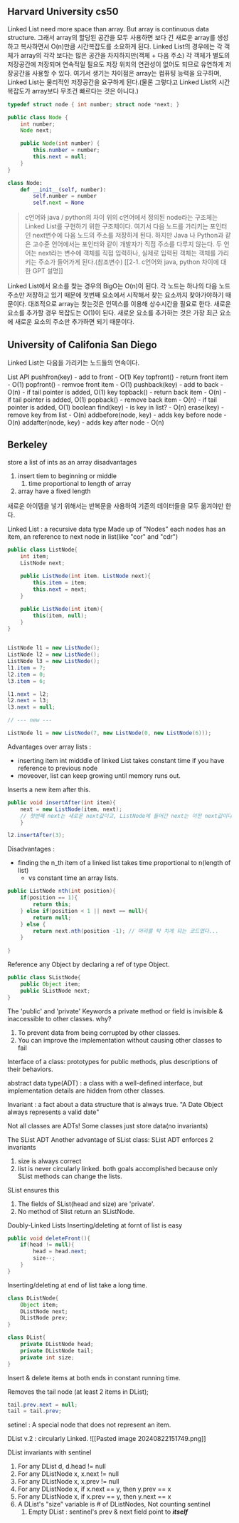 
## Harvard University cs50

Linked List need more space than array. But array is continuous data structure. 그래서 array의 할당된 공간을 모두 사용하면 보다 긴 새로운 array를 생성하고 복사하면서 O(n)만큼 시간복잡도를 소요하게 된다.
Linked List의 경우에는 각 객체가 array의 각각 보다는 많은 공간을 차지하지만(객체 + 다음 주소) 각 객체가 별도의 저장공간에 저장되며 연속적일 필요도 저장 위치의 연관성이 없어도 되므로 유연하게 저장공간을 사용할 수 있다.
여기서 생기는 차이점은 array는 컴퓨팅 능력을 요구하며, Linked List는 물리적인 저장공간을 요구하게 된다.(물론 그렇다고 Linked List의 시간복잡도가 array보다 무조건 빠르다는 것은 아니다.)

```c
typedef struct node { int number; struct node *next; }
```

```Java
public class Node {
    int number;
    Node next;

    public Node(int number) {
        this.number = number;
        this.next = null;
    }
}
```

```Python
class Node:
    def __init__(self, number):
        self.number = number
        self.next = None

```

>c언어와 java / python의 차이
> 위의 c언어에서 정의된 node라는 구조체는 Linked List를 구현하기 위한 구조체이다. 여기서 다음 노드를 가리키는 포인터인 next변수에 다음 노드의 주소를 저장하게 된다.
> 하지만 Java 나 Python과 같은 고수준 언어에서는 포인터와 같이 개발자가 직접 주소를 다루지 않는다. 두 언어는 next라는 변수에 객체를 직접 입력하나, 실제로 입력된 객체는 객체를 가리키는 주소가 들어가게 된다.(참조변수)
>  [[2-1. c언어와 java, python 차이에 대한 GPT 설명]]

Linked List에서 요소를 찾는 경우의 BigO는 O(n)이 된다. 각 노드는 하나의 다음 노드 주소만 저장하고 있기 때문에 첫번째 요소에서 시작해서 찾는 요소까지 찾아가야하기 때문이다. 대조적으로 array는 찾는것은 인덱스를 이용해 상수시간을 필요로 한다.
새로운 요소를 추가할 경우 복잡도는 O(1)이 된다. 새로운 요소를 추가하는 것은 가장 최근 요소에 새로운 요소의 주소만 추가하면 되기 때문이다.


## University of Califonia San Diego

Linked List는 다음을 가리키는 노드들의 연속이다.

List API
pushfron(key) - add to front - O(1)
Key topfront() - return front item - O(1)
popfront() - remvoe front item - O(1)
pushback(key) - add to back - O(n) - if tail pointer is added, O(1)
key topback() - return back item - O(n) - if tail pointer is added, O(1)
popback() - remove back item - O(n) - if tail pointer is added, O(1)
boolean find(key) - is key in list? - O(n)
erase(key) - remove key from list  - O(n)
addbefore(node, key) - adds key before node  - O(n)
addafter(node, key) - adds key after node  - O(n)


## Berkeley

store a list of ints as an array
disadvantages
1. insert tiem to beginning or middle
	1. time proportional to length of array
2. array have a fixed length

새로운 아이템을 넣기 위해서는 반복문을 사용하여 기존의 데이터들을 모두 옮겨야만 한다.

Linked List : a recursive data type
Made up of "Nodes"
each nodes has an item, an reference to next node in list(like "cor" and "cdr")

```java
public class ListNode{
	int item;
	ListNode next;
	
	public ListNode(int item. ListNode next){
		this.item = item;
		this.next = next;
	}

	public ListNode(int item){
		this(item, null);
	}
}


ListNode l1 = new ListNode();
ListNode l2 = new ListNode();
ListNode l3 = new ListNode();
l1.item = 7;
l2.item = 0;
l3.item = 6;

l1.next = l2;
l2.next = l3;
l3.next = null;

// --- new ---

ListNode l1 = new ListNode(7, new ListNode(0, new ListNode(6)));
```

Advantages over array lists :
- inserting item int midddle of linked List takes constant time if you have reference to previous node
- moveover, list can keep growing until memory runs out.

Inserts a new item after this.
```java
public void insertAfter(int item){
	next = new ListNode(item, next);
	// 첫번째 next는 새로운 next값이고, ListNode에 들어간 next는 이전 next값이다. 즉, 이전의 next를 새로운 곳을 옮겨 담고 이전의 next는 새로운 new Listnode를 가르치게 하는 것.
	}

l2.insertAfter(3);
```


Disadvantages :
- finding the n_th item of a linked list takes time proportional to n(length of list)
	- vs constant time an array lists.

```java
public ListNode nth(int position){
	if(position == 1){
		return this;
	} else if(position < 1 || next == null){
		return null;
	} else {
		return next.nth(position -1); // 머리를 탁 치게 되는 코드였다...
	}
	
}
```

Reference any Object by declaring a ref of type Object.
```java
public class SListNode{
	public Object item;
	public SListNode next;
}
```

The 'public' and 'private' Keywords
a private method or field is invisible & inaccessible to other classes.
why?
1. To prevent data from being corrupted by other classes.
2. You can improve the implementation without causing other classes to fail

Interface of a class: prototypes for public methods, plus descriptions of their behaviors.

abstract data type(ADT) : a class with a well-defined interface, but implementation details are hidden from other classes.

Invariant : a fact about a data structure that is always true.
"A Date Object always represents a valid date"

Not all classes are ADTs! Some classes just store data(no invariants)


The SList ADT
Another advantage of SList class:
SList ADT enforces 2 invariants
1. size is always correct
2. list is never circularly linked.
both goals accomplished because only SList methods can change the lists.

SList ensures this
1. The fields of SList(head and size) are 'private'.
2. No method of Slist return an SListNode.

Doubly-Linked Lists
Inserting/deleting at fornt of list is easy
```java
public void deleteFront(){
	if(head != null){
		head = head.next;
		size--;
	}
}
```

Inserting/deleting at end of list take a long time.



```java
class DListNode{
	Object item;
	DListNode next;
	DListNode prev;
}

class DList{
	private DListNode head;
	private DListNode tail;
	private int size;
}
```
Insert & delete items at both ends in constant running time.

Removes the tail node (at least 2 items in DList);
```java
tail.prev.next = null;
tail = tail.prev;
```

setinel : A special node that does not represent an item.

DList v.2 :  circularly Linked.
![[Pasted image 20240822151749.png]]

DList invariants with sentinel
1. For any DList d, d.head != null
2. For any DListNode x, x.next != null
3. For any DListNode x, x.prev != null
4. For any DListNode x, if x.next == y, then y.prev == x
5. For any DListNode x, if x.prev == y, then y.next == x
6. A DList's "size" variable is # of DListNodes, Not counting sentinel
	1. Empty DList : sentinel's prev & next field point to ***itself***